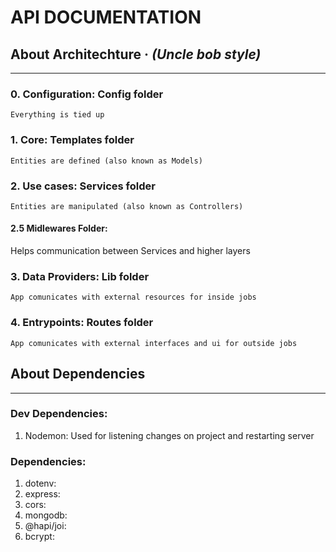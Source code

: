 # API DOCUMENTATION

## About Architechture  ·  _(Uncle bob style)_
____

### 0. Configuration: Config folder

    Everything is tied up 

### 1. Core: Templates folder

    Entities are defined (also known as Models)

### 2. Use cases: Services folder

    Entities are manipulated (also known as Controllers)

#### 2.5 Midlewares Folder: 
Helps communication between Services and higher layers

### 3. Data Providers: Lib folder

    App comunicates with external resources for inside jobs

### 4. Entrypoints: Routes folder

    App comunicates with external interfaces and ui for outside jobs

## About Dependencies
____

### Dev Dependencies:
1. Nodemon: Used for listening changes on project and restarting server

### Dependencies:
1. dotenv:
2. express:
3. cors:
4. mongodb:
5. @hapi/joi:
6. bcrypt: